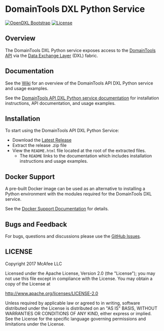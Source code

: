 # DomainTools DXL Python Service
[![OpenDXL Bootstrap](https://img.shields.io/badge/Built%20With-OpenDXL%20Bootstrap-blue.svg)](https://github.com/opendxl/opendxl-bootstrap-python)
[![License](https://img.shields.io/badge/License-Apache%202.0-blue.svg)](https://opensource.org/licenses/Apache-2.0)

## Overview

The DomainTools DXL Python service exposes access to the [DomainTools API](https://www.domaintools.com/resources/api-documentation/)
via the [Data Exchange Layer](http://www.mcafee.com/us/solutions/data-exchange-layer.aspx) (DXL) fabric.

## Documentation

See the [Wiki](https://github.com/opendxl/opendxl-domaintools-service-python/wiki) for an overview of the
DomainTools API DXL Python service and usage examples.

See the [DomainTools API DXL Python service documentation](https://opendxl.github.io/opendxl-domaintools-service-python/pydoc) for
installation instructions, API documentation, and usage examples.

## Installation

To start using the DomainTools API DXL Python Service:

* Download the [Latest Release](https://github.com/opendxl/opendxl-domaintools-service-python/releases)
* Extract the release .zip file
* View the `README.html` file located at the root of the extracted files.
  * The `README` links to the documentation which includes installation instructions and usage examples.

## Docker Support

A pre-built Docker image can be used as an alternative to installing a Python environment with the
modules required for the DomainTools DXL service.

See the [Docker Support Documentation](https://opendxl.github.io/opendxl-domaintools-service-python/pydoc/docker.html) for details.

## Bugs and Feedback

For bugs, questions and discussions please use the [GitHub Issues](https://github.com/opendxl/opendxl-domaintools-service-python/issues).

## LICENSE

Copyright 2017 McAfee LLC

Licensed under the Apache License, Version 2.0 (the "License"); you may not use this file except in compliance with the License. You may obtain a copy of the License at

http://www.apache.org/licenses/LICENSE-2.0

Unless required by applicable law or agreed to in writing, software distributed under the License is distributed on an "AS IS" BASIS, WITHOUT WARRANTIES OR CONDITIONS OF ANY KIND, either express or implied. See the License for the specific language governing permissions and limitations under the License.

